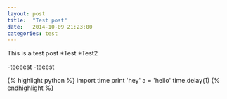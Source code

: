 ```yaml
---
layout: post
title:  "Test post"
date:   2014-10-09 21:23:00
categories: test
---
```


This is a test post
*Test
*Test2

-teeeest
-teeest

{% highlight python %}
import time
print 'hey'
a = 'hello'
time.delay(1)
{% endhighlight %}
